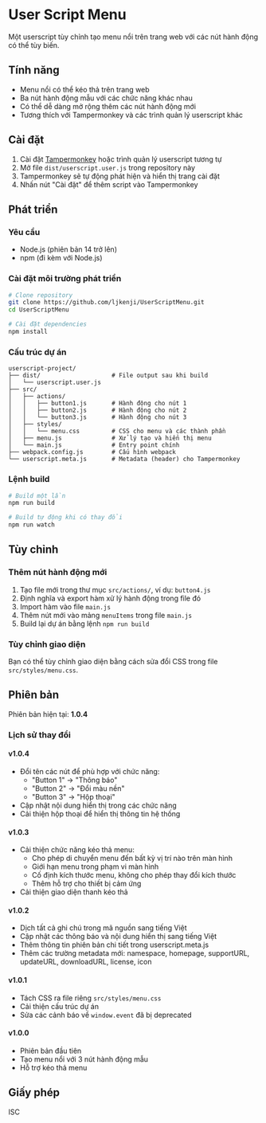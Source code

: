 # User Script Menu

Một userscript tùy chỉnh tạo menu nổi trên trang web với các nút hành động có thể tùy biến.

## Tính năng

- Menu nổi có thể kéo thả trên trang web
- Ba nút hành động mẫu với các chức năng khác nhau
- Có thể dễ dàng mở rộng thêm các nút hành động mới
- Tương thích với Tampermonkey và các trình quản lý userscript khác

## Cài đặt

1. Cài đặt [Tampermonkey](https://www.tampermonkey.net/) hoặc trình quản lý userscript tương tự
2. Mở file `dist/userscript.user.js` trong repository này
3. Tampermonkey sẽ tự động phát hiện và hiển thị trang cài đặt
4. Nhấn nút "Cài đặt" để thêm script vào Tampermonkey

## Phát triển

### Yêu cầu

- Node.js (phiên bản 14 trở lên)
- npm (đi kèm với Node.js)

### Cài đặt môi trường phát triển

```bash
# Clone repository
git clone https://github.com/ljkenji/UserScriptMenu.git
cd UserScriptMenu

# Cài đặt dependencies
npm install
```

### Cấu trúc dự án

```
userscript-project/
├── dist/                    # File output sau khi build
│   └── userscript.user.js
├── src/
│   ├── actions/
│   │   ├── button1.js       # Hành động cho nút 1
│   │   ├── button2.js       # Hành động cho nút 2
│   │   └── button3.js       # Hành động cho nút 3
│   ├── styles/
│   │   └── menu.css         # CSS cho menu và các thành phần
│   ├── menu.js              # Xử lý tạo và hiển thị menu
│   └── main.js              # Entry point chính
├── webpack.config.js        # Cấu hình webpack
└── userscript.meta.js       # Metadata (header) cho Tampermonkey
```

### Lệnh build

```bash
# Build một lần
npm run build

# Build tự động khi có thay đổi
npm run watch
```

## Tùy chỉnh

### Thêm nút hành động mới

1. Tạo file mới trong thư mục `src/actions/`, ví dụ: `button4.js`
2. Định nghĩa và export hàm xử lý hành động trong file đó
3. Import hàm vào file `main.js`
4. Thêm nút mới vào mảng `menuItems` trong file `main.js`
5. Build lại dự án bằng lệnh `npm run build`

### Tùy chỉnh giao diện

Bạn có thể tùy chỉnh giao diện bằng cách sửa đổi CSS trong file `src/styles/menu.css`.

## Phiên bản

Phiên bản hiện tại: **1.0.4**

### Lịch sử thay đổi

#### v1.0.4
- Đổi tên các nút để phù hợp với chức năng:
  - "Button 1" -> "Thông báo"
  - "Button 2" -> "Đổi màu nền"
  - "Button 3" -> "Hộp thoại"
- Cập nhật nội dung hiển thị trong các chức năng
- Cải thiện hộp thoại để hiển thị thông tin hệ thống

#### v1.0.3
- Cải thiện chức năng kéo thả menu:
  - Cho phép di chuyển menu đến bất kỳ vị trí nào trên màn hình
  - Giới hạn menu trong phạm vi màn hình
  - Cố định kích thước menu, không cho phép thay đổi kích thước
  - Thêm hỗ trợ cho thiết bị cảm ứng
- Cải thiện giao diện thanh kéo thả

#### v1.0.2
- Dịch tất cả ghi chú trong mã nguồn sang tiếng Việt
- Cập nhật các thông báo và nội dung hiển thị sang tiếng Việt
- Thêm thông tin phiên bản chi tiết trong userscript.meta.js
- Thêm các trường metadata mới: namespace, homepage, supportURL, updateURL, downloadURL, license, icon

#### v1.0.1
- Tách CSS ra file riêng `src/styles/menu.css`
- Cải thiện cấu trúc dự án
- Sửa các cảnh báo về `window.event` đã bị deprecated

#### v1.0.0
- Phiên bản đầu tiên
- Tạo menu nổi với 3 nút hành động mẫu
- Hỗ trợ kéo thả menu

## Giấy phép

ISC
